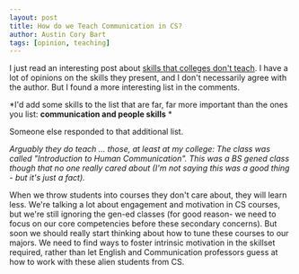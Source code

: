 ```yaml
---
layout: post
title: How do we Teach Communication in CS?
author: Austin Cory Bart
tags: [opinion, teaching]
---
```


I just read an interesting post about [skills that colleges don't teach](http://simpledeveloper.com/important-skills-colleges-never-teach-programmers/). I have a lot of opinions on the skills they present, and I don't necessarily agree with the author. But I found a more interesting list in the comments. 

*I'd add some skills to the list that are far, far more important than the ones you list: **communication and people skills** *


Someone else responded to that additional list. 

*Arguably they do teach ... those, at least at my college: The class was called "Introduction to Human Communication". This was a BS gened class though that no one really cared about (I'm not saying this was a good thing - but it's just a fact).*

When we throw students into courses they don't care about, they will learn less. We're talking a lot about engagement and motivation in CS courses, but we're still ignoring the gen-ed classes (for good reason- we need to focus on our core competencies before these secondary concerns). But soon we should really start thinking about how to tune these courses to our majors. We need to find ways to foster intrinsic motivation in the skillset required, rather than let English and Communication professors guess at how to work with these alien students from CS.   